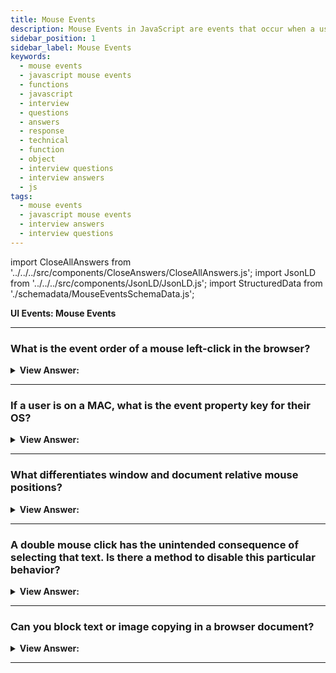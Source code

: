 ```yaml
---
title: Mouse Events
description: Mouse Events in JavaScript are events that occur when a user interacts with a mouse. They are triggered by the user. - JavaScript Interview Questions & Answers
sidebar_position: 1
sidebar_label: Mouse Events
keywords:
  - mouse events
  - javascript mouse events
  - functions
  - javascript
  - interview
  - questions
  - answers
  - response
  - technical
  - function
  - object
  - interview questions
  - interview answers
  - js
tags:
  - mouse events
  - javascript mouse events
  - interview answers
  - interview questions
---
```


import CloseAllAnswers from '../../../src/components/CloseAnswers/CloseAllAnswers.js';
import JsonLD from '../../../src/components/JsonLD/JsonLD.js';
import StructuredData from './schemadata/MouseEventsSchemaData.js';

<JsonLD data={StructuredData} />

<head>
  <title>Mouse Events | JavaScript Frontend Phone Interview Questions</title>
</head>

**UI Events: Mouse Events**

<CloseAllAnswers />

---

### What is the event order of a mouse left-click in the browser?

<details>
  <summary><strong>View Answer:</strong></summary>
  <div>
  <div><strong>Interview Response:</strong> The event order of a mouse left-click is mousedown, mouseup, and then click to complete the left-click with the mouse. The left button is considered the primary button that returns the event.button equaling zero.
    </div>
  </div>
</details>

---

### If a user is on a MAC, what is the event property key for their OS?

<details>
  <summary><strong>View Answer:</strong></summary>
  <div>
  <div><strong>Interview Response:</strong> The `metaKey` is the property corresponding to a keypress of the CMD modifier key on a Mac device.
    </div>
  </div>
</details>

---

### What differentiates window and document relative mouse positions?

<details>
  <summary><strong>View Answer:</strong></summary>
  <div>
  <div><strong>Interview Response:</strong> In summary, document-relative coordinates pageX/Y are numbered from the document's left top corner and do not change when the page begins to scroll. ClientX/Y, on the other hand, are counted from the upper left-hand corner of the current window and do not move or shift when the user navigates the website.
    </div>
  </div>
</details>

---

### A double mouse click has the unintended consequence of selecting that text. Is there a method to disable this particular behavior?

<details>
  <summary><strong>View Answer:</strong></summary>
  <div>
  <div><strong>Interview Response:</strong> Yes, you can turn off this side-effect using JavaScript or an element attribute by setting mousedown to false.
    </div><br />
  <div><strong className="codeExample">Code Example:</strong><br /><br />

  <div></div>

```html
<!-- Before... -->

<b ondblclick="alert('Click!')" onmousedown="return false"> Double-click me </b>

<!-- ...After -->
```

  </div>
  </div>
</details>

---

### Can you block text or image copying in a browser document?

<details>
  <summary><strong>View Answer:</strong></summary>
  <div>
  <div><strong>Interview Response:</strong> Yes, if we want to disable selection to protect our page content from copy-paste by the user, we can use oncopy event and set it to false. This approach doesn’t restrict the user from accessing the page's HTML source, but it does make it more difficult.
    </div><br />
  <div><strong className="codeExample">Code Example:</strong><br /><br />

  <div></div>

```html
<div oncopy="alert('Copying forbidden!'); return false">
  Dear user, The copying is forbidden for you. If you know JS or HTML, then you
  can extract everything from the page source.
</div>
```

  </div>
  </div>
</details>

---
